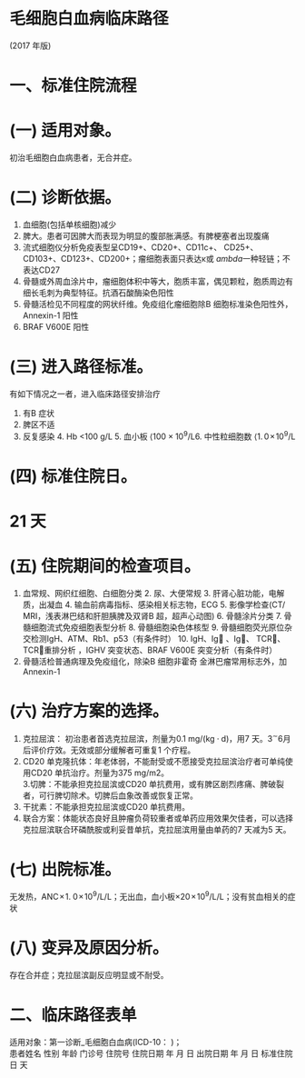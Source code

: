 # 毛细胞白血病临床路径  
(2017 年版)  
# 一、标准住院流程  
# (一) 适用对象。  
初治毛细胞白血病患者，无合并症。  
# (二) 诊断依据。  
1. 血细胞(包括单核细胞)减少  
2. 脾大。患者可因脾大而表现为明显的腹部胀满感。有脾梗塞者出现腹痛  
3. 流式细胞仪分析免疫表型呈$\mathrm{CD19+}$、$\mathrm{CD20+}$、CD11c+、
$\mathrm{CD25+}$、$\mathrm{CD103+}$、$\mathrm{CD123+}$、$\mathrm{CD200+}$；瘤细胞表面只表达$\upkappa$或
$ambda$一种轻链；不表达CD27  
4. 骨髓或外周血涂片中，瘤细胞体积中等大，胞质丰富，偶见颗粒，胞质周边有细长毛刺为典型特征。抗酒石酸酶染色阳性  
5. 骨髓活检见不同程度的网状纤维。免疫组化瘤细胞除B 细胞标准染色阳性外，Annexin-1 阳性  
6. BRAF V600E 阳性  
# (三) 进入路径标准。  
有如下情况之一者，进入临床路径安排治疗  
1. 有B 症状  
2. 脾区不适  
3. 反复感染 4. Hb <100 g/L  5. 血小板 ${\langle100\times10^{9}/\mathrm{L}}$6. 中性粒细胞数 ${\langle1.\,0\!\times\!10^{9}/\mathrm{L}}$  
# (四) 标准住院日。  
# 21 天  
# (五) 住院期间的检查项目。  
1. 血常规、网织红细胞、白细胞分类  2. 尿、大便常规 3. 肝肾心脏功能，电解质，出凝血  4. 输血前病毒指标、感染相关标志物，ECG 5. 影像学检查(CT/ MRI，浅表淋巴结和肝胆胰脾及双肾B 超，超声心动图) 6. 骨髓涂片分类  7. 骨髓细胞流式免疫细胞表型分析 8. 骨髓细胞染色体核型 9. 骨髓细胞荧光原位杂交检测IgH、ATM、Rb1、p53（有条件时） 10.  IgH、Ig 、Ig、 TCR、 TCR重排分析 ，IGHV 突变状态、BRAF V600E 突变分析（有条件时）  
11. 骨髓活检普通病理及免疫组化，除染B 细胞非霍奇 金淋巴瘤常用标志外，加Annexin-1  
# (六) 治疗方案的选择。  
1. 克拉屈滨： 初治患者首选克拉屈滨，剂量为0.1 $\mathrm{{mg/\left(kg{\cdot}d\right)}}$，用7 天。$3^{\sim}6$月后评价疗效。无效或部分缓解者可重复1 个疗程。  
2. CD20 单克隆抗体：年老体弱，不能耐受或不愿接受克拉屈滨治疗者可单纯使用CD20 单抗治疗。剂量为375 mg/m2。  
3.切脾：不能承担克拉屈滨或CD20 单抗费用，或有脾区剧烈疼痛、脾破裂者，可行脾切除术。切脾后血象改善或恢复正常。  
4. 干扰素：不能承担克拉屈滨或CD20 单抗费用。  
5. 联合方案：体能状态良好且肿瘤负荷较重者或单药应用效果欠佳者，可以选择克拉屈滨联合环磷酰胺或利妥昔单抗，克拉屈滨用量由单药的7 天减为5 天。  
# (七) 出院标准。  
无发热，$\mathrm{ANC}\!\times\!1.\;0\!\times\!10^{9}/\mathrm{L}$/L；无出血，血小板${\displaystyle\times20\!\times\!10^{9}/\mathrm{L}}$/L；没有贫血相关的症状  
# (八) 变异及原因分析。  
存在合并症；克拉屈滨副反应明显或不耐受。  
# 二、临床路径表单  
适用对象：第一诊断_毛细胞白血病(ICD-10：      )；  
患者姓名             性别    年龄        门诊号         住院号           住院日期       年  月  日   出院日期      年  月   日  标准住院日      天  
